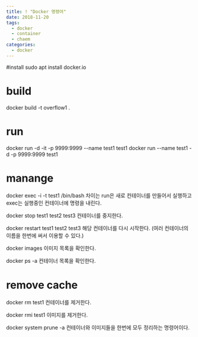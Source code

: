 ```yaml
---
title: ! "Docker 명령어"
date: 2018-11-20
tags:
  - docker
  - container
  - chaem
categories:
  - docker
---
```


#install
sudo apt install docker.io

# build
docker build -t overflow1 .

# run
docker run -d -it -p 9999:9999 --name test1 test1
docker run --name test1 -d -p 9999:9999 test1

# manange
docker exec -i -t test1 /bin/bash
차이는 run은 새로 컨테이너를 만들어서 실행하고 exec는 실행중인 컨테이너에 명령을 내린다.

docker stop test1 test2 test3
컨테이너를 중지한다.  

docker restart test1 test2 test3
해당 컨테이너를 다시 시작한다. (여러 컨테이너의 이름을 한번에 써서 이용할 수 있다.)  

docker images
이미지 목록을 확인한다.

docker ps -a
컨테이너 목록을 확인한다.  

# remove cache
docker rm test1
컨테이너를 제거한다.  

docker rmi test1
이미지를 제거한다.  

docker system prune -a
컨테이너와 이미지들을 한번에 모두 정리하는 명령어이다.
